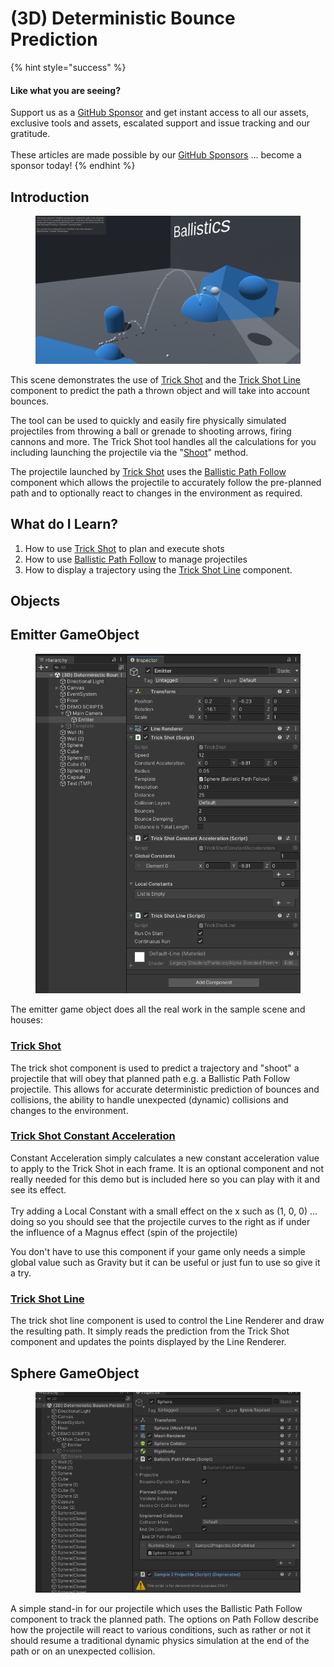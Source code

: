 # (3D) Deterministic Bounce Prediction

{% hint style="success" %}
#### Like what you are seeing?

Support us as a [GitHub Sponsor](../../../become-a-sponsor/) and get instant access to all our assets, exclusive tools and assets, escalated support and issue tracking and our gratitude.\
\
These articles are made possible by our [GitHub Sponsors](../../../become-a-sponsor/) ... become a sponsor today!
{% endhint %}

## Introduction

<figure><img src="../../../.gitbook/assets/image (3) (1) (1).png" alt=""><figcaption></figcaption></figure>

This scene demonstrates the use of [Trick Shot](../components/trick-shot.md) and the [Trick Shot Line](../components/trick-shot-line.md) component to predict the path a thrown object and will take into account bounces.

The tool can be used to quickly and easily fire physically simulated projectiles from throwing a ball or grenade to shooting arrows, firing cannons and more. The Trick Shot tool handles all the calculations for you including launching the projectile via the "[Shoot](../components/trick-shot.md#shoot)" method.

The projectile launched by [Trick Shot](../components/trick-shot.md) uses the [Ballistic Path Follow](../components/ballistic-path-follow.md) component which allows the projectile to accurately follow the pre-planned path and to optionally react to changes in the environment as required.

## What do I Learn?

1. How to use [Trick Shot](../components/trick-shot.md) to plan and execute shots
2. How to use [Ballistic Path Follow](../components/ballistic-path-follow.md) to manage projectiles
3. How to display a trajectory using the [Trick Shot Line](../components/trick-shot-line.md) component.

## Objects

## Emitter GameObject

<figure><img src="../../../.gitbook/assets/image (4) (1) (1).png" alt=""><figcaption></figcaption></figure>

The emitter game object does all the real work in the sample scene and houses:

### [Trick Shot](../components/trick-shot.md)

The trick shot component is used to predict a trajectory and "shoot" a projectile that will obey that planned path e.g. a Ballistic Path Follow projectile. This allows for accurate deterministic prediction of bounces and collisions, the ability to handle unexpected (dynamic) collisions and changes to the environment.

### [Trick Shot Constant Acceleration](../components/constant-acceleration.md)

Constant Acceleration simply calculates a new constant acceleration value to apply to the Trick Shot in each frame. It is an optional component and not really needed for this demo but is included here so you can play with it and see its effect.\
\
Try adding a Local Constant with a small effect on the x such as (1, 0, 0) ... doing so you should see that the projectile curves to the right as if under the influence of a Magnus effect (spin of the projectile)

You don't have to use this component if your game only needs a simple global value such as Gravity but it can be useful or just fun to use so give it a try.

### [Trick Shot Line](../components/trick-shot-line.md)

The trick shot line component is used to control the Line Renderer and draw the resulting path. It simply reads the prediction from the Trick Shot component and updates the points displayed by the Line Renderer.

## Sphere GameObject

<figure><img src="../../../.gitbook/assets/image (1) (1) (5).png" alt=""><figcaption></figcaption></figure>

A simple stand-in for our projectile which uses the Ballistic Path Follow component to track the planned path. The options on Path Follow describe how the projectile will react to various conditions, such as rather or not it should resume a traditional dynamic physics simulation at the end of the path or on an unexpected collision.
